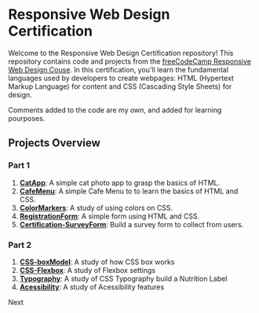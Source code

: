 # Responsive Web Design Certification

Welcome to the Responsive Web Design Certification repository! This repository contains code and projects from the [freeCodeCamp Responsive Web Design Couse](https://www.freecodecamp.org/learn/2022/responsive-web-design/). In this certification, you'll learn the fundamental languages used by developers to create webpages: HTML (Hypertext Markup Language) for content and CSS (Cascading Style Sheets) for design.

Comments added to the code are my own, and added for learning pourposes.

## Projects Overview

### Part 1

1. **[CatApp](./1-1-CatApp/)**: A simple cat photo app to grasp the basics of HTML.
2. **[CafeMenu](./1-2-CafeMenu/)**: A simple Cafe Menu to to learn the basics of HTML and CSS.
3. **[ColorMarkers](./1-3-ColorMarkers/)**: A study of using colors on CSS.
4. **[RegistrationForm](./1-4-RegistrationForm/)**: A simple form using HTML and CSS.
5. **[Certification-SurveyForm](./1-5-Certification-SurveyForm/)**: Build a survey form to collect from users.

### Part 2

1. **[CSS-boxModel](./2-1-CSS-box-model)**: A study of how CSS box works
2. **[CSS-Flexbox](./2-2-CSS-Flexbox/)**: A study of Flexbox settings
3. **[Typography](./2-3-Typography)**: A study of CSS Typography build a Nutrition Label
4. **[Acessibility](./2-4-Acessibility)**: A study of Acessibility features

Next